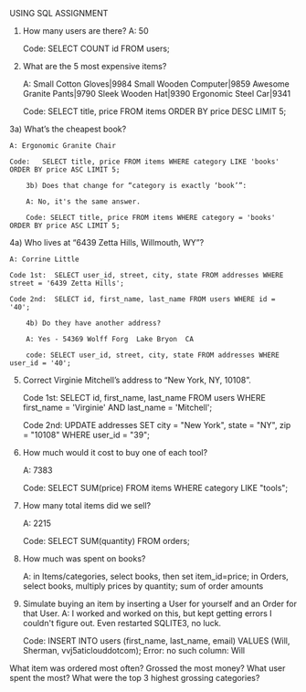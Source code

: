USING SQL ASSIGNMENT


1) How many users are there?
    A: 50

    Code:    SELECT COUNT id FROM users;


2) What are the 5 most expensive items?

    A: Small Cotton Gloves|9984
       Small Wooden Computer|9859
       Awesome Granite Pants|9790
       Sleek Wooden Hat|9390
       Ergonomic Steel Car|9341

    Code:   SELECT title, price FROM items ORDER BY price DESC LIMIT 5;


3a) What’s the cheapest book?

    A: Ergonomic Granite Chair

    Code:   SELECT title, price FROM items WHERE category LIKE 'books' ORDER BY price ASC LIMIT 5;

        3b) Does that change for “category is exactly ‘book’”:

        A: No, it's the same answer.

        Code: SELECT title, price FROM items WHERE category = 'books' ORDER BY price ASC LIMIT 5;


4a) Who lives at “6439 Zetta Hills, Willmouth, WY”?

    A: Corrine Little

    Code 1st:  SELECT user_id, street, city, state FROM addresses WHERE street = '6439 Zetta Hills';

    Code 2nd:  SELECT id, first_name, last_name FROM users WHERE id = '40';

        4b) Do they have another address?

        A: Yes - 54369 Wolff Forg  Lake Bryon  CA

        code: SELECT user_id, street, city, state FROM addresses WHERE user_id = '40';


5) Correct Virginie Mitchell’s address to “New York, NY, 10108”.

    Code 1st: SELECT id, first_name, last_name FROM users WHERE first_name = 'Virginie' AND last_name = 'Mitchell';

    Code 2nd: UPDATE addresses SET city = "New York", state = "NY", zip = "10108" WHERE user_id = "39";


6) How much would it cost to buy one of each tool?

    A: 7383

    Code: SELECT SUM(price) FROM items WHERE category LIKE "tools";


7) How many total items did we sell?

    A: 2215

    Code: SELECT SUM(quantity) FROM orders;


8) How much was spent on books?

    A:  in Items/categories, select books, then set item_id=price;
        in Orders, select books, multiply prices by quantity;
        sum of order amounts


9) Simulate buying an item by inserting a User for yourself and an Order for that User.
    A: I worked and worked on this, but kept getting errors I couldn't figure out. Even restarted SQLITE3, no luck.

    Code: INSERT INTO users (first_name, last_name, email) VALUES (Will, Sherman, vvj5aticlouddotcom);
    Error: no such column: Will




What item was ordered most often? Grossed the most money?
What user spent the most?
What were the top 3 highest grossing categories?
